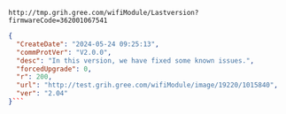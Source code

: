`http://tmp.grih.gree.com/wifiModule/Lastversion?firmwareCode=362001067541`

```json
{
  "CreateDate": "2024-05-24 09:25:13",
  "commProtVer": "V2.0.0",
  "desc": "In this version, we have fixed some known issues.",
  "forcedUpgrade": 0,
  "r": 200,
  "url": "http://test.grih.gree.com/wifiModule/image/19220/1015840",
  "ver": "2.04"
}```